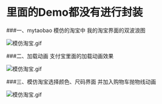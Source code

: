# 里面的Demo都没有进行封装

###一、mytaobao  模仿的淘宝中  我的淘宝界面的双波浪图 

![模仿淘宝.gif](/Users/hezhijingwei/Documents/Github/CustomView/mytaobao/模仿淘宝.gif)

###二、加载动画 支付宝里面的加载动画效果

![模仿淘宝.gif](/Users/hezhijingwei/Documents/Github/CustomView/加载动画/模仿淘宝.gif)

###三、模仿淘宝选择颜色、尺码界面  并加入购物车抛物线动画

![模仿淘宝.gif](/Users/hezhijingwei/Documents/Github/CustomView/模仿淘宝选择购物车/模仿淘宝.gif)


